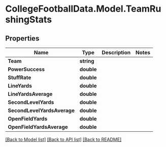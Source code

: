 # CollegeFootballData.Model.TeamRushingStats

## Properties

Name | Type | Description | Notes
------------ | ------------- | ------------- | -------------
**Team** | **string** |  | 
**PowerSuccess** | **double** |  | 
**StuffRate** | **double** |  | 
**LineYards** | **double** |  | 
**LineYardsAverage** | **double** |  | 
**SecondLevelYards** | **double** |  | 
**SecondLevelYardsAverage** | **double** |  | 
**OpenFieldYards** | **double** |  | 
**OpenFieldYardsAverage** | **double** |  | 

[[Back to Model list]](../../README.md#documentation-for-models) [[Back to API list]](../../README.md#documentation-for-api-endpoints) [[Back to README]](../../README.md)

